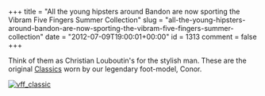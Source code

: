 +++
title = "All the young hipsters around Bandon are now sporting the Vibram Five Fingers Summer Collection"
slug = "all-the-young-hipsters-around-bandon-are-now-sporting-the-vibram-five-fingers-summer-collection"
date = "2012-07-09T19:00:01+00:00"
id = 1313
comment = false
+++

Think of them as Christian Louboutin's for the stylish man. These are the original [Classics](http://www.barefoot.ie/shop/index.php?main_page=product_infoandcPath=5andproducts_id=25) worn by our legendary foot-model, Conor.

[![](https://d1tidq54inel9p.cloudfront.net/wp-content/uploads/2012/07/vff_classic.png "vff_classic")](https://d1tidq54inel9p.cloudfront.net/wp-content/uploads/2012/07/vff_classic.png)
